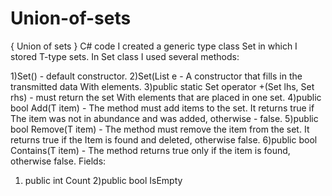 # Union-of-sets
{ Union of sets } C# code
I created a generic type class Set <T> in which I stored T-type sets.
In Set class I used several methods:
  

1)Set() - default constructor.
2)Set(List<T> e - A constructor that fills in the transmitted data With elements.
3)public static Set<T> operator +(Set<T> lhs, Set<T> rhs) - must return the set With elements that are placed in one set.
4)public bool Add(T item) - The method must add items to the set. It returns true if The item was not in abundance and was added, otherwise - false.
5)public bool Remove(T item) - The method must remove the item from the set. It returns true if the Item is found and deleted, otherwise false.
6)public bool Contains(T item) - The method returns true only if the item is found, otherwise false.
Fields: 
1) public int Count 
2)public bool IsEmpty
